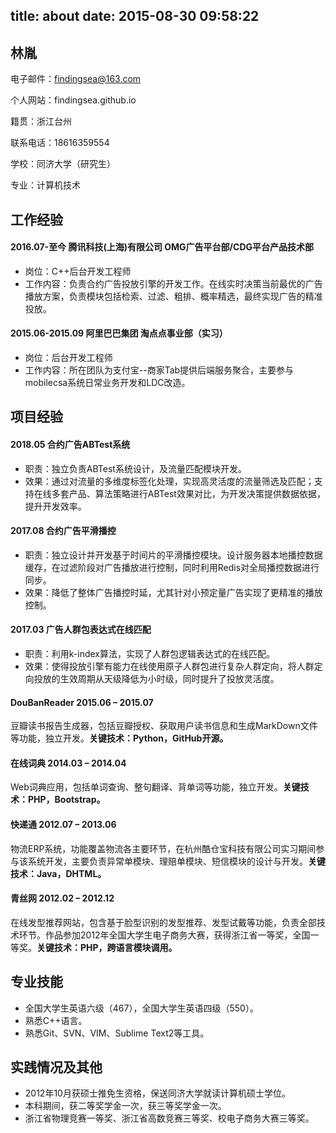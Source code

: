 title: about
date: 2015-08-30 09:58:22
---
## 林胤

电子邮件：findingsea@163.com                                                                        

个人网站：findingsea.github.io

籍贯：浙江台州                                                                                                    

联系电话：18616359554

学校：同济大学（研究生）                                                                                 

专业：计算机技术

## 工作经验

#### 2016.07-至今 腾讯科技(上海)有限公司 OMG广告平台部/CDG平台产品技术部
* 岗位：C++后台开发工程师
* 工作内容：负责合约广告投放引擎的开发工作。在线实时决策当前最优的广告播放方案，负责模块包括检索、过滤、粗排、概率精选，最终实现广告的精准投放。

####  2015.06-2015.09 阿里巴巴集团 淘点点事业部（实习）
* 岗位：后台开发工程师
* 工作内容：所在团队为支付宝--商家Tab提供后端服务聚合，主要参与mobilecsa系统日常业务开发和LDC改造。


## 项目经验
#### 2018.05 合约广告ABTest系统
* 职责：独立负责ABTest系统设计，及流量匹配模块开发。
* 效果：通过对流量的多维度标签化处理，实现高灵活度的流量筛选及匹配；支持在线多套产品、算法策略进行ABTest效果对比，为开发决策提供数据依据，提升开发效率。

#### 2017.08 合约广告平滑播控
* 职责：独立设计并开发基于时间片的平滑播控模块。设计服务器本地播控数据缓存，在过滤阶段对广告播放进行控制，同时利用Redis对全局播控数据进行同步。
* 效果：降低了整体广告播控时延，尤其针对小预定量广告实现了更精准的播放控制。

#### 2017.03 广告人群包表达式在线匹配 
* 职责：利用k-index算法，实现了人群包逻辑表达式的在线匹配。
* 效果：使得投放引擎有能力在线使用原子人群包进行复杂人群定向，将人群定向投放的生效周期从天级降低为小时级，同时提升了投放灵活度。

#### DouBanReader	2015.06 – 2015.07
豆瓣读书报告生成器，包括豆瓣授权、获取用户读书信息和生成MarkDown文件等功能，独立开发。**关键技术：Python，GitHub开源。**

#### 在线词典	2014.03 – 2014.04
Web词典应用，包括单词查询、整句翻译、背单词等功能，独立开发。**关键技术：PHP，Bootstrap。**

#### 快递通	2012.07 – 2013.06
物流ERP系统，功能覆盖物流各主要环节，在杭州酷仓宝科技有限公司实习期间参与该系统开发，主要负责异常单模块、理赔单模块、短信模块的设计与开发。**关键技术：Java，DHTML。**

#### 青丝网	2012.02 – 2012.12
在线发型推荐网站，包含基于脸型识别的发型推荐、发型试戴等功能，负责全部技术环节。作品参加2012年全国大学生电子商务大赛，获得浙江省一等奖，全国一等奖。**关键技术：PHP，跨语言模块调用。**

## 专业技能

* 全国大学生英语六级（467），全国大学生英语四级（550）。
* 熟悉C++语言。
* 熟悉Git、SVN、VIM、Sublime Text2等工具。

## 实践情况及其他

* 2012年10月获硕士推免生资格，保送同济大学就读计算机硕士学位。
* 本科期间，获二等奖学金一次，获三等奖学金一次。
* 浙江省物理竞赛一等奖、浙江省高数竞赛三等奖、校电子商务大赛三等奖。
